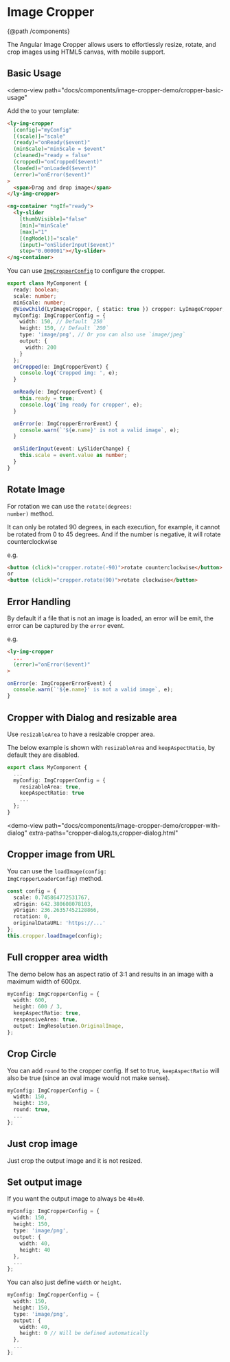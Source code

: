 
# Image Cropper
{@path /components}

The Angular Image Cropper allows users to effortlessly resize, rotate, and crop images using HTML5 canvas, with mobile support.

## Basic Usage

<demo-view
  path="docs/components/image-cropper-demo/cropper-basic-usage"
>
  <aui-cropper-basic-usage></aui-cropper-basic-usage>
</demo-view>

Add the <code class="html"><ly-img-cropper></code> to your template:

```html
<ly-img-cropper
  [config]="myConfig"
  [(scale)]="scale"
  (ready)="onReady($event)"
  (minScale)="minScale = $event"
  (cleaned)="ready = false"
  (cropped)="onCropped($event)"
  (loaded)="onLoaded($event)"
  (error)="onError($event)"
>
  <span>Drag and drop image</span>
</ly-img-cropper>

<ng-container *ngIf="ready">
  <ly-slider
    [thumbVisible]="false"
    [min]="minScale"
    [max]="1"
    [(ngModel)]="scale"
    (input)="onSliderInput($event)"
    step="0.000001"></ly-slider>
</ng-container>

```

You can use [`ImgCropperConfig`](https://alyle.io/api/@alyle/ui/image-cropper/ImgCropperConfig) to configure the cropper.


```ts
export class MyComponent {
  ready: boolean;
  scale: number;
  minScale: number;
  @ViewChild(LyImageCropper, { static: true }) cropper: LyImageCropper;
  myConfig: ImgCropperConfig = {
    width: 150, // Default `250`
    height: 150, // Default `200`
    type: 'image/png', // Or you can also use `image/jpeg`
    output: {
      width: 200
    }
  };
  onCropped(e: ImgCropperEvent) {
    console.log('Cropped img: ', e);
  }

  onReady(e: ImgCropperEvent) {
    this.ready = true;
    console.log('Img ready for cropper', e);
  }

  onError(e: ImgCropperErrorEvent) {
    console.warn(`'${e.name}' is not a valid image`, e);
  }

  onSliderInput(event: LySliderChange) {
    this.scale = event.value as number;
  }
}
```

## Rotate Image


For rotation we can use the <code class="ts">rotate(degrees: number)</code> method.

It can only be rotated 90 degrees, in each execution, for example, it cannot be rotated from 0 to 45 degrees. And if the number is negative, it will rotate counterclockwise

e.g.

```html
<button (click)="cropper.rotate(-90)">rotate counterclockwise</button>
or
<button (click)="cropper.rotate(90)">rotate clockwise</button>
```

## Error Handling

By default if a file that is not an image is loaded, an error will be emit, the error can be captured by the `error` event.

e.g.

```html
<ly-img-cropper
  ...
  (error)="onError($event)"
>
```

```ts
onError(e: ImgCropperErrorEvent) {
  console.warn(`'${e.name}' is not a valid image`, e);
}
```

## Cropper with Dialog and resizable area

Use `resizableArea` to have a resizable cropper area.

The below example is shown with `resizableArea` and `keepAspectRatio`, by default they are disabled.

```ts
export class MyComponent {
  ...
  myConfig: ImgCropperConfig = {
    resizableArea: true,
    keepAspectRatio: true
    ...
  };
}
```

<demo-view
  path="docs/components/image-cropper-demo/cropper-with-dialog"
  extra-paths="cropper-dialog.ts,cropper-dialog.html"
>
  <aui-cropper-with-dialog></aui-cropper-with-dialog>
</demo-view>

## Cropper image from URL

You can use the <code class="ts">loadImage(config: ImgCropperLoaderConfig)</code> method.

```ts
const config = {
  scale: 0.745864772531767,
  xOrigin: 642.380608078103,
  yOrigin: 236.26357452128866,
  rotation: 0,
  originalDataURL: 'https://...'
};
this.cropper.loadImage(config);
```

<demo-view path="docs/components/image-cropper-demo/image-cropper-example-01">
  <image-cropper-example-01></image-cropper-example-01>
</demo-view>

## Full cropper area width

The demo below has an aspect ratio of 3:1 and results in an image with a maximum width of 600px.

```ts
myConfig: ImgCropperConfig = {
  width: 600,
  height: 600 / 3,
  keepAspectRatio: true,
  responsiveArea: true,
  output: ImgResolution.OriginalImage,
};
```

<demo-view path="docs/components/image-cropper-demo/full-cropper-width">
  <aui-full-cropper-width></aui-full-cropper-width>
</demo-view>

## Crop Circle

You can add `round` to the cropper config. If set to true, `keepAspectRatio` will also be true (since an oval image would not make sense).

```ts
myConfig: ImgCropperConfig = {
  width: 150,
  height: 150,
  round: true,
  ...
};
```

<demo-view path="docs/components/image-cropper-demo/crop-circle">
  <aui-crop-circle></aui-crop-circle>
</demo-view>

## Just crop image

Just crop the output image and it is not resized. 

<demo-view path="docs/components/image-cropper-demo/image-cropper-example-02">
  <image-cropper-example-02></image-cropper-example-02>
</demo-view>

## Set output image

If you want the output image to always be `40x40`.

```ts
myConfig: ImgCropperConfig = {
  width: 150,
  height: 150,
  type: 'image/png',
  output: {
    width: 40,
    height: 40
  },
  ...
};
```

You can also just define `width` or `height`.

```ts
myConfig: ImgCropperConfig = {
  width: 150,
  height: 150,
  type: 'image/png',
  output: {
    width: 40,
    height: 0 // Will be defined automatically
  },
  ...
};
```

<demo-view path="docs/components/image-cropper-demo/image-cropper-example-03">
  <image-cropper-example-03></image-cropper-example-03>
</demo-view>
